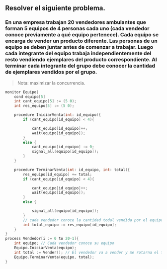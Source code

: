 ## Resolver el siguiente problema. 
### En una empresa trabajan 20 vendedores ambulantes que forman 5 equipos de 4 personas cada uno (cada vendedor conoce previamente a qué equipo pertenece). Cada equipo se encarga de vender un producto diferente. Las personas de un equipo se deben juntar antes de comenzar a trabajar. Luego cada integrante del equipo trabaja independientemente del resto vendiendo ejemplares del producto correspondiente. Al terminar cada integrante del grupo debe conocer la cantidad de ejemplares vendidos por el grupo. 
> Nota: maximizar la concurrencia.

```c
monitor Equipo{
    cond equipo[5]
    int cant_equipo[5] := (5 0);
    int res_equipo[5] := (5 0);

    procedure IniciarVenta(int: id_equipo){
        if (cant_equipo[id_equipo] < 4){

            cant_equipo[id_equipo]++;
            wait(equipo[id_equipo]);
        }
        else {
            cant_equipo[id_equipo] := 0;
            signal_all(equipo[id_equipo]);
        }
    }

    procedure TerminarVenta(int: id_equipo, int: total){
        res_equipo[id_equipo] += total;
        if (cant_equipo[id_equipo] < 4){

            cant_equipo[id_equipo]++;
            wait(equipo[id_equipo]);
        }
        else {

            signal_all(equipo[id_equipo]);
        }
        // cada vendedor conoce la cantidad todal vendida por el equipo en este punto
        int total_equipo := res_equipo[id_equipo];  
    }
}
process Vendedor[i := 0 to 20-1]{
    int equipo; // Cada vendedor conoce su equipo
    Equipo.IniciarVenta(equipo);
    int total := Vender(); // El vendedor va a vender y me rotarna el total que vendio
    Equipo.TerminarVenta(equipo, total);
}
```
